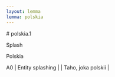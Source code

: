 ```yaml
---
layout: lemma
lemma: polskia
---
```


<div class="sense">
# <span class="sensename">polskia.1</span>

<span class="description">Splash</span>

<span class="description">Polskia</span>

A0 | Entity splashing |   | Taho, joka polskii |  

</div>

